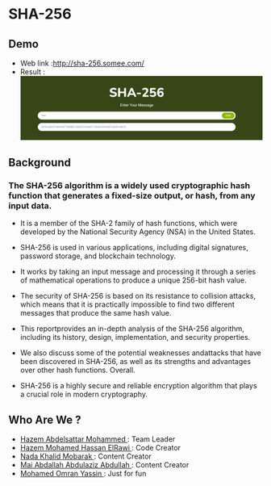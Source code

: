 # SHA-256

## Demo 

* Web link :http://sha-256.somee.com/
* Result :
![Results](https://github.com/Hazem-404/SHA-256/blob/master/test.jpg)


## Background 

### The SHA-256 algorithm is a widely used cryptographic hash function that generates a fixed-size output, or hash, from any input data. 

* It is a member of the SHA-2 family of hash functions, which were developed by the National Security Agency (NSA) in the United States. 

* SHA-256 is used in various applications, including digital signatures, password storage, and blockchain technology. 

* It works by taking an input message and processing it through a series of mathematical operations to produce a unique 256-bit hash value. 

* The security of SHA-256 is based on its resistance to collision attacks, which means that it is practically impossible to find two different messages that produce the same hash value.

* This reportprovides an in-depth analysis of the SHA-256 algorithm, including its history, design, implementation, and security properties.

* We also discuss some of the potential weaknesses andattacks that have been discovered in SHA-256, as well as its strengths and advantages over other hash functions. Overall.
  
* SHA-256 is a highly secure and reliable encryption algorithm that plays a crucial role in modern cryptography.

## Who Are We ?

- [Hazem Abdelsattar Mohammed ](https://github.com/Hazem-404) : Team Leader
- [ Hazem Mohamed Hassan ElRawi ](https://github.com/Hazem-404) : Code Creator
- [Nada Khalid Mobarak ](https://github.com/Hazem-404) : Content Creator
- [Mai Abdallah Abdulaziz Abdullah ](https://github.com/Hazem-404) : Content Creator
- [Mohamed Omran Yassin ](https://github.com/Hazem-404) : Just for fun




